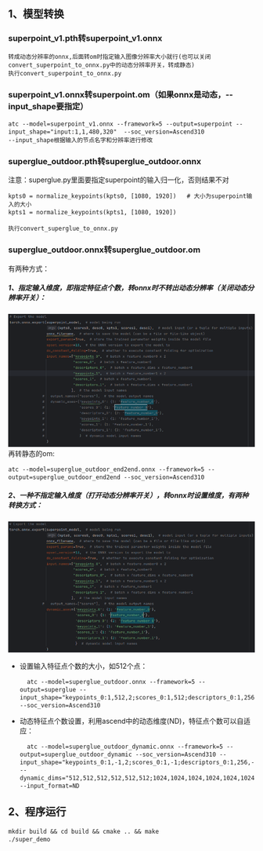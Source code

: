 ## 1、模型转换
### superpoint_v1.pth转superpoint_v1.onnx
    转成动态分辨率的onnx,后面转om时指定输入图像分辨率大小就行(也可以关闭convert_superpoint_to_onnx.py中的动态分辨率开关，转成静态)
    执行convert_superpoint_to_onnx.py

### superpoint_v1.onnx转superpoint.om（如果onnx是动态，--input_shape要指定）

    atc --model=superpoint_v1.onnx --framework=5 --output=superpoint --input_shape="input:1,1,480,320"  --soc_version=Ascend310
    --input_shape根据输入的节点名字和分辨率进行修改

### superglue_outdoor.pth转superglue_outdoor.onnx
注意：superglue.py里面要指定superpoint的输入归一化，否则结果不对

    kpts0 = normalize_keypoints(kpts0, [1080, 1920])   # 大小为superpoint输入的大小
    kpts1 = normalize_keypoints(kpts1, [1080, 1920])
    
    执行convert_superglue_to_onnx.py

### superglue_outdoor.onnx转superglue_outdoor.om
有两种方式：
##### 1、指定输入维度，即指定特征点个数，转onnx时不转出动态分辨率（关闭动态分辨率开关）：

![superglue_static](./assets/superglue_static.png)
再转静态的om:

    
    atc --model=superglue_outdoor_end2end.onnx --framework=5 --output=superglue_outdoor_end2end --soc_version=Ascend310

##### 2、一种不指定输入维度（打开动态分辨率开关），转onnx时设置维度，有两种转换方式：

![superglue_dynamic](./assets/superglue_dynamic.png)

- 设置输入特征点个数的大小，如512个点：
 

        atc --model=superglue_outdoor.onnx --framework=5 --output=superglue --input_shape="keypoints_0:1,512,2;scores_0:1,512;descriptors_0:1,256,512;keypoints_1:1,512,2;scores_1:1,512;descriptors_1:1,256,512"  --soc_version=Ascend310


- 动态特征点个数设置，利用ascend中的动态维度(ND)，特征点个数可以自适应：

        atc --model=superglue_outdoor_dynamic.onnx --framework=5 --output=superglue_outdoor_dynamic --soc_version=Ascend310 --input_shape="keypoints_0:1,-1,2;scores_0:1,-1;descriptors_0:1,256,-1;keypoints_1:1,-1,2;scores_1:1,-1;descriptors_1:1,256,-1" --dynamic_dims="512,512,512,512,512,512;1024,1024,1024,1024,1024,1024" --input_format=ND

## 2、程序运行

    mkdir build && cd build && cmake .. && make
    ./super_demo
